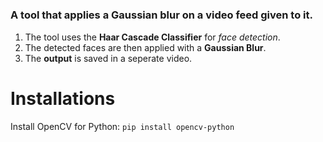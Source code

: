 #
### A tool that applies a Gaussian blur on a video feed given to it.
1. The tool uses the **Haar Cascade Classifier** for _face detection_.
2. The detected faces are then applied with a **Gaussian Blur**.
3. The **output** is saved in a seperate video.

# Installations
Install OpenCV for Python:
`pip install opencv-python`

